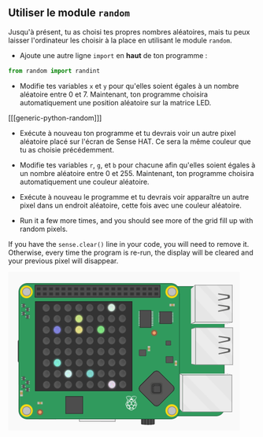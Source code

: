 ## Utiliser le module `random`

Jusqu'à présent, tu as choisi tes propres nombres aléatoires, mais tu peux laisser l'ordinateur les choisir à la place en utilisant le module `random`.

+ Ajoute une autre ligne `import` en **haut** de ton programme :

```python
from random import randint
```

+ Modifie tes variables `x` et `y` pour qu'elles soient égales à un nombre aléatoire entre 0 et 7. Maintenant, ton programme choisira automatiquement une position aléatoire sur la matrice LED.

[[[generic-python-random]]]

+ Exécute à nouveau ton programme et tu devrais voir un autre pixel aléatoire placé sur l'écran de Sense HAT. Ce sera la même couleur que tu as choisie précédemment.

+ Modifie tes variables `r`, `g`, et `b` pour chacune afin qu'elles soient égales à un nombre aléatoire entre 0 et 255. Maintenant, ton programme choisira automatiquement une couleur aléatoire.

+ Exécute à nouveau le programme et tu devrais voir apparaître un autre pixel dans un endroit aléatoire, cette fois avec une couleur aléatoire.

+ Run it a few more times, and you should see more of the grid fill up with random pixels.

If you have the `sense.clear()` line in your code, you will need to remove it. Otherwise, every time the program is re-run, the display will be cleared and your previous pixel will disappear.

![Random pixels](images/random-pixels.png)
